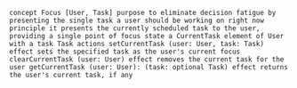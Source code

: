 `
concept Focus [User, Task]
  purpose to eliminate decision fatigue by presenting the single task a user should be working on right now
  principle it presents the currently scheduled task to the user, providing a single point of focus
  state
    a CurrentTask element of User with
      a task Task
  actions
    setCurrentTask (user: User, task: Task)
      effect sets the specified task as the user's current focus
    clearCurrentTask (user: User)
      effect removes the current task for the user
    getCurrentTask (user: User): (task: optional Task)
      effect returns the user's current task, if any
`